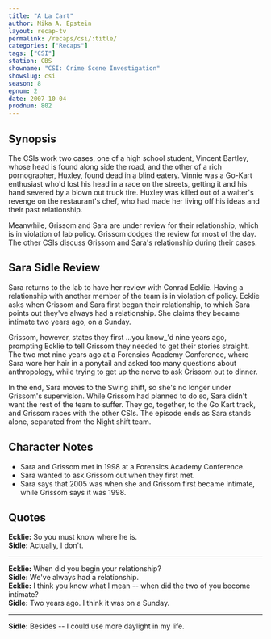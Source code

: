 ```yaml
---
title: "A La Cart"
author: Mika A. Epstein
layout: recap-tv
permalink: /recaps/csi/:title/
categories: ["Recaps"]
tags: ["CSI"]
station: CBS
showname: "CSI: Crime Scene Investigation"
showslug: csi
season: 8
epnum: 2  
date: 2007-10-04
prodnum: 802  
---
```


## Synopsis

The CSIs work two cases, one of a high school student, Vincent Bartley, whose head is found along side the road, and the other of a rich pornographer, Huxley, found dead in a blind eatery. Vinnie was a Go-Kart enthusiast who'd lost his head in a race on the streets, getting it and his hand severed by a blown out truck tire. Huxley was killed out of a waiter's revenge on the restaurant's chef, who had made her living off his ideas and their past relationship.

Meanwhile, Grissom and Sara are under review for their relationship, which is in violation of lab policy. Grissom dodges the review for most of the day. The other CSIs discuss Grissom and Sara's relationship during their cases.

## Sara Sidle Review

Sara returns to the lab to have her review with Conrad Ecklie. Having a relationship with another member of the team is in violation of policy. Ecklie asks when Grissom and Sara first began their relationship, to which Sara points out they've always had a relationship. She claims they became intimate two years ago, on a Sunday.

Grissom, however, states they first ...you know_'d nine years ago, prompting Ecklie to tell Grissom they needed to get their stories straight. The two met nine years ago at a Forensics Academy Conference, where Sara wore her hair in a ponytail and asked too many questions about anthropology, while trying to get up the nerve to ask Grissom out to dinner.

In the end, Sara moves to the Swing shift, so she's no longer under Grissom's supervision. While Grissom had planned to do so, Sara didn't want the rest of the team to suffer. They go, together, to the Go Kart track, and Grissom races with the other CSIs. The episode ends as Sara stands alone, separated from the Night shift team.

## Character Notes

* Sara and Grissom met in 1998 at a Forensics Academy Conference.  
* Sara wanted to ask Grissom out when they first met.  
* Sara says that 2005 was when she and Grissom first became intimate, while Grissom says it was 1998.

## Quotes

**Ecklie:** So you must know where he is.  
**Sidle:** Actually, I don't.  

- - -

**Ecklie:** When did you begin your relationship?  
**Sidle:** We've always had a relationship.  
**Ecklie:** I think you know what I mean -- when did the two of you become intimate?  
**Sidle:** Two years ago. I think it was on a Sunday.  

- - -

**Sidle:** Besides -- I could use more daylight in my life.

